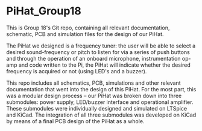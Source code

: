 # PiHat_Group18

This is Group 18's Git repo, containing all relevant documentation, schematic, PCB and simulation files for the design of our PiHat.

The PiHat we designed is a frequency tuner: the user will be able to select a desired sound-frequency or pitch to listen for via a series of push buttons and through the operation of an onboard microphone, instrumentation op-amp and code written to the Pi, the PiHat will indicate whether the desired frequency is acquired or not (using LED's and a buzzer).

This repo includes all schematics, PCB, simulations and other relevant documentation that went into the design of this PiHat. For the most part, this was a modular design process – our PiHat was broken down into three submodules: power supply, LED/buzzer interface and operational amplifier. These submodules were individually designed and simulated on LTSpice and KiCad. The integration of all three submodules was developed on KiCad by means of a final PCB design of the PiHat as a whole.
